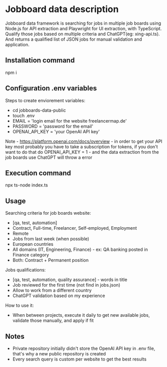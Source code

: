 # Jobboard data description

Jobboard data framework is searching for jobs in multiple job boards using Node.js for API extraction and Playwright for UI extraction, with TypeScript.<br>
Qualify those jobs based on multiple criteria and ChatGPT(eg: xing-api.ts).<br>
And returns a qualified list of JSON jobs for manual validation and application.

## Installation command

npm i

## Configuration .env variables

Steps to create enviorement variables:

- cd jobboards-data-public
- touch .env
- EMAIL = 'login email for the website freelancermap.de'
- PASSWORD = 'password for the email'
- OPENAI_API_KEY = 'your OpenAI API key'

Note - https://platform.openai.com/docs/overview - in order to get your API key most probably you have to take a subscription for tokens, if you don't want to do that do OPENAI_API_KEY = 1 - and the data extraction from the job boards use ChatGPT will throw a error

## Execution command

npx ts-node index.ts

## Usage

Searching criteria for job boards website:

- [qa, test, automation]
- Contract, Full-time, Freelancer, Self-employed, Employment
- Remote
- Jobs from last week (when possible)
- European countries
- All domains (IT, Engineering, Finance) - ex: QA banking posted in Finance category
- Both: Contract + Permanent position

Jobs qualifications:

- [qa, test, automation, quality assurance] - words in title
- Job reviewed for the first time (not find in jobs.json)
- Allow to work from a different country
- ChatGPT validation based on my experience

How to use it:

- When between projects, execute it daily to get new available jobs, validate those manually, and apply if fit

## Notes

- Private repository initially didn't store the OpenAI API key in .env file, that's why a new public repository is created
- Every search query is custom per website to get the best results
